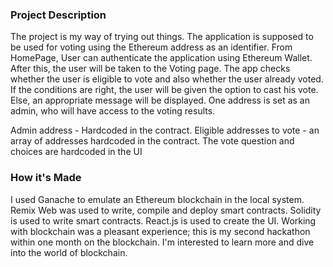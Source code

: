 ### Project Description

The project is my way of trying out things. The application is supposed to be used for voting using the Ethereum address as an identifier. From HomePage, User can authenticate the application using Ethereum Wallet. After this, the user will be taken to the Voting page. The app checks whether the user is eligible to vote and also whether the user already voted. If the conditions are right, the user will be given the option to cast his vote. Else, an appropriate message will be displayed. One address is set as an admin, who will have access to the voting results.

Admin address - Hardcoded in the contract. Eligible addresses to vote - an array of addresses hardcoded in the contract. The vote question and choices are hardcoded in the UI

### How it's Made

I used Ganache to emulate an Ethereum blockchain in the local system. Remix Web was used to write, compile and deploy smart contracts. Solidity is used to write smart contracts. React.js is used to create the UI. Working with blockchain was a pleasant experience; this is my second hackathon within one month on the blockchain. I'm interested to learn more and dive into the world of blockchain.
